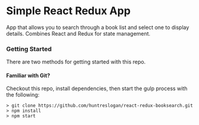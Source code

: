 # Simple React Redux App

App that allows you to search through a book list and select one to display details. Combines React and Redux for state management.

### Getting Started

There are two methods for getting started with this repo.

#### Familiar with Git?
Checkout this repo, install dependencies, then start the gulp process with the following:

```
> git clone https://github.com/huntreslogan/react-redux-booksearch.git
> npm install
> npm start
